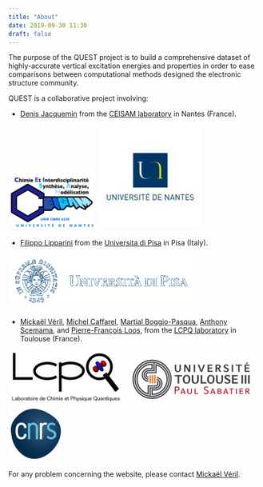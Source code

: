 ```yaml
---
title: "About"
date: 2019-09-30 11:30
draft: false
---
```

The purpose of the QUEST project is to build a comprehensive dataset of highly-accurate vertical excitation energies and properties in order to ease comparisons between computational methods designed the electronic structure community.

QUEST is a collaborative project involving: 

- [Denis Jacquemin](https://www.univ-nantes.fr/denis-jacquemin-633107.kjsp)
from the [CEISAM laboratory](http://www.sciences.univ-nantes.fr/CEISAM) in Nantes (France).
 <img class="funding" height="100" src="/img/CEISAM.png" alt="CEISAM logo" hspace="5" vspace="5" />
 <img class="funding" height="200" src="/img/UnivNantes.png" alt="Nantes logo" hspace="5" vspace="5" />

- [Filippo Lipparini](https://people.unipi.it/filippo_lipparini)
from the [Universita di Pisa](https://unipi.it) in Pisa (Italy).
 <img class="funding" height="100" src="/img/Pisa.gif" alt="Pisa logo" hspace="5" vspace="5" />

- [Mickaël Véril](http://www.lcpq.ups-tlse.fr/spip.php?article1885), [Michel Caffarel](http://qmcchem.ups-tlse.fr/index.php?title=Michel_Caffarel), [Martial Boggio-Pasqua](http://www.lcpq.ups-tlse.fr/spip.php?article557), [Anthony Scemama](https://scemama.github.io), and [Pierre-François Loos](http://www.irsamc.ups-tlse.fr/loos), 
from the [LCPQ laboratory](http://www.lcpq.ups-tlse.fr) in Toulouse (France).
<div>
 <img class="funding" height="100" src="/img/LCPQ.png" alt="LCPQ logo" hspace="5" vspace="5" />
 <img class="funding" height="100" src="/img/UPS.png" alt="UPS logo" hspace="5" vspace="5" />
 <img class="funding" height="100" src="/img/CNRS.png" alt="CNRS logo" hspace="5" vspace="5" />
</div>

For any problem concerning the website, please contact [Mickaël Véril](mailto:mveril@irsamc.univ-tlse.fr).
